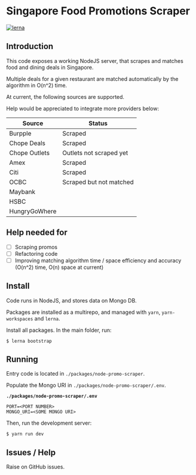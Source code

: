 # Singapore Food Promotions Scraper

[![lerna](https://img.shields.io/badge/maintained%20with-lerna-cc00ff.svg)](https://lerna.js.org/)

## Introduction

This code exposes a working NodeJS server, that scrapes and matches food and dining deals in Singapore.

Multiple deals for a given restaurant are matched automatically by the algorithm in O(n^2) time.

At current, the following sources are supported.

Help would be appreciated to integrate more providers below:

| Source        | Status                  |
| ------------- | ----------------------- |
| Burpple       | Scraped                 |
| Chope Deals   | Scraped                 |
| Chope Outlets | Outlets not scraped yet |
| Amex          | Scraped                 |
| Citi          | Scraped                 |
| OCBC          | Scraped but not matched |
| Maybank       |                         |
| HSBC          |                         |
| HungryGoWhere |                         |

## Help needed for

- [ ] Scraping promos
- [ ] Refactoring code
- [ ] Improving matching algorithm time / space efficiency and accuracy (O(n^2) time, O(n) space at current)

## Install

Code runs in NodeJS, and stores data on Mongo DB.

Packages are installed as a multirepo, and managed with `yarn`, `yarn-workspaces` and `lerna`.

Install all packages. In the main folder, run:

```
$ lerna bootstrap
```

## Running

Entry code is located in `./packages/node-promo-scraper`.

Populate the Mongo URI in `./packages/node-promo-scraper/.env`.

**`./packages/node-promo-scraper/.env`**

```
PORT=<PORT NUMBER>
MONGO_URI=<SOME MONGO URI>
```

Then, run the development server:

```
$ yarn run dev
```

## Issues / Help

Raise on GitHub issues.
